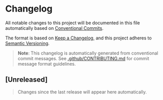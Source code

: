 # Changelog

All notable changes to this project will be documented in this file automatically based on [Conventional Commits](https://conventionalcommits.org/).

The format is based on [Keep a Changelog](https://keepachangelog.com/en/1.0.0/),
and this project adheres to [Semantic Versioning](https://semver.org/spec/v2.0.0.html).

> **Note**: This changelog is automatically generated from conventional commit messages.
> See [.github/CONTRIBUTING.md](.github/CONTRIBUTING.md) for commit message format guidelines.

## [Unreleased]

> Changes since the last release will appear here automatically.
